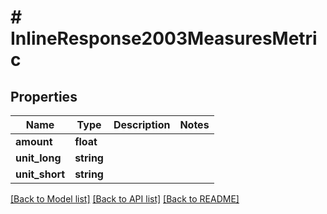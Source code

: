 # # InlineResponse2003MeasuresMetric

## Properties

Name | Type | Description | Notes
------------ | ------------- | ------------- | -------------
**amount** | **float** |  | 
**unit_long** | **string** |  | 
**unit_short** | **string** |  | 

[[Back to Model list]](../../README.md#documentation-for-models) [[Back to API list]](../../README.md#documentation-for-api-endpoints) [[Back to README]](../../README.md)


